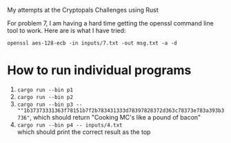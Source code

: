 My attempts at the Cryptopals Challenges using Rust

For problem 7, I am having a hard time getting the openssl command line tool to work. Here are is what I have tried:

```
openssl aes-128-ecb -in inputs/7.txt -out msg.txt -a -d
```

# How to run individual programs

1. `cargo run --bin p1`
1. `cargo run --bin p2`
1. `cargo run --bin p3 -- ""1b37373331363f78151b7f2b783431333d78397828372d363c78373e783a393b3736"`, which should return "Cooking MC's like a pound of bacon"
1. `cargo run --bin p4 -- inputs/4.txt`  
which should print the correct result as the top
